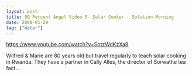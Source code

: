 ```yaml
---
layout: post
title: 80 Percent Angel Video 5- Solar Cooker - Solution Morning
date: 2008-01-29
tag: ["Water"]
---
```


https://www.youtube.com/watch?v=SotzWdKzXa8  

Wilfred & Marie are 80 years old but travel regularly to teach solar cooking in Rwanda. They have a partner in Cally Alles, the director of Sorwathe tea fact...
